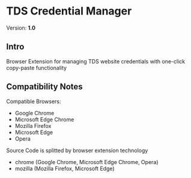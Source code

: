 # TDS Credential Manager

Version: **1.0**

## Intro
Browser Extension for managing TDS website credentials with one-click copy-paste functionality

## Compatibility Notes
Compatible Browsers:
* Google Chrome
* Microsoft Edge Chrome
* Mozilla Firefox
* Microsoft Edge
* Opera

Source Code is splitted by browser extension technology
* chrome (Google Chrome, Microsoft Edge Chrome, Opera)
* mozilla (Mozilla Firefox, Microsoft Edge)